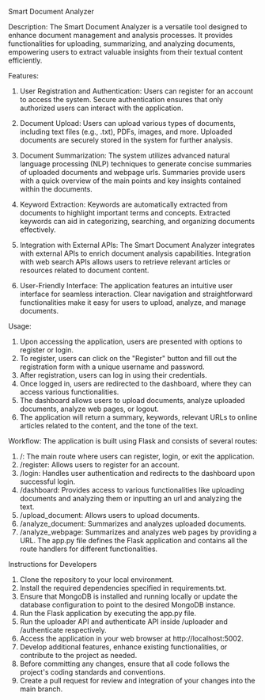 Smart Document Analyzer

Description:
The Smart Document Analyzer is a versatile tool designed to enhance document management and analysis processes. It provides functionalities for uploading, summarizing, and analyzing documents, empowering users to extract valuable insights from their textual content efficiently.

Features:

1. User Registration and Authentication:
Users can register for an account to access the system.
Secure authentication ensures that only authorized users can interact with the application.

2. Document Upload:
Users can upload various types of documents, including text files (e.g., .txt), PDFs, images, and more.
Uploaded documents are securely stored in the system for further analysis.

3. Document Summarization:
The system utilizes advanced natural language processing (NLP) techniques to generate concise summaries of uploaded documents and webpage urls.
Summaries provide users with a quick overview of the main points and key insights contained within the documents.

4. Keyword Extraction:
Keywords are automatically extracted from documents to highlight important terms and concepts.
Extracted keywords can aid in categorizing, searching, and organizing documents effectively.

5. Integration with External APIs:
The Smart Document Analyzer integrates with external APIs to enrich document analysis capabilities.
Integration with web search APIs allows users to retrieve relevant articles or resources related to document content.

6. User-Friendly Interface:
The application features an intuitive user interface for seamless interaction.
Clear navigation and straightforward functionalities make it easy for users to upload, analyze, and manage documents.

Usage:
1. Upon accessing the application, users are presented with options to register or login.
2. To register, users can click on the "Register" button and fill out the registration form with a unique username and password.
3. After registration, users can log in using their credentials.
4. Once logged in, users are redirected to the dashboard, where they can access various functionalities.
5. The dashboard allows users to upload documents, analyze uploaded documents, analyze web pages, or logout.
6. The application will return a summary, keywords, relevant URLs to online articles related to the content, and the tone of the text.

Workflow:
The application is built using Flask and consists of several routes:
1. /: The main route where users can register, login, or exit the application.
2. /register: Allows users to register for an account.
3. /login: Handles user authentication and redirects to the dashboard upon successful login.
4. /dashboard: Provides access to various functionalities like uploading documents and analyzing them or inputting an url and analyzing the text.
5. /upload_document: Allows users to upload documents.
6. /analyze_document: Summarizes and analyzes uploaded documents.
7. /analyze_webpage: Summarizes and analyzes web pages by providing a URL.
The app.py file defines the Flask application and contains all the route handlers for different functionalities.

Instructions for Developers
1. Clone the repository to your local environment.
2. Install the required dependencies specified in requirements.txt.
3. Ensure that MongoDB is installed and running locally or update the database configuration to point to the desired MongoDB instance.
4. Run the Flask application by executing the app.py file.
5. Run the uploader API and authenticate API inside /uploader and /authenticate respectively.
6. Access the application in your web browser at http://localhost:5002.
7. Develop additional features, enhance existing functionalities, or contribute to the project as needed.
8. Before committing any changes, ensure that all code follows the project's coding standards and conventions.
9. Create a pull request for review and integration of your changes into the main branch.
